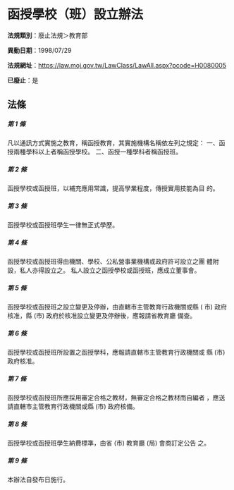 # 函授學校（班）設立辦法

**法規類別**：廢止法規＞教育部

**異動日期**：1998/07/29  

**法規網址**：https://law.moj.gov.tw/LawClass/LawAll.aspx?pcode=H0080005

**已廢止**：是



## 法條
##### 第 1 條
凡以通訊方式實施之教育，稱函授教育，其實施機構名稱依左列之規定：
一、函授兩種學科以上者稱函授學校。
二、函授一種學科者稱函授班。


##### 第 2 條
函授學校或函授班，以補充應用常識，提高學業程度，傳授實用技能為目
的。

##### 第 3 條
函授學校或函授班學生一律無正式學歷。

##### 第 4 條
函授學校或函授班得由機關、學校、公私營事業機構或政府許可設立之團
體附設，私人亦得設立之。
私人設立之函授學校或函授班，應成立董事會。

##### 第 5 條
函授學校或函授班之設立變更及停辦，由直轄市主管教育行政機關或縣 (
市) 政府核准，縣 (市) 政府於核准設立變更及停辦後，應報請省教育廳
備查。

##### 第 6 條
函授學校或函授班所設置之函授學科，應報請直轄市主管教育行政機關或
縣 (市) 政府核准。

##### 第 7 條
函授學校或函授班所應採用審定合格之教材，無審定合格之教材而自編者
，應送請直轄市主管教育行政機關或縣 (市) 政府核備。

##### 第 8 條
函授學校或函授班學生納費標準，由省 (市) 教育廳 (局) 會商訂定公告
之。

##### 第 9 條
本辦法自發布日施行。


